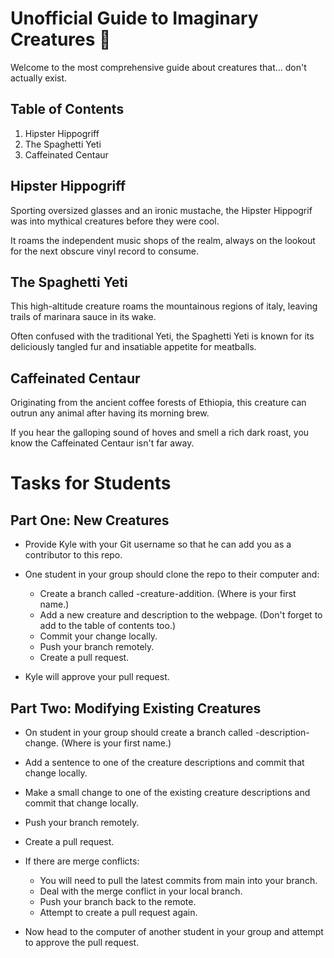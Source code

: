 # Unofficial Guide to Imaginary Creatures 🦄

Welcome to the most comprehensive guide about creatures that... don't actually exist.

## Table of Contents

1. Hipster Hippogriff
2. The Spaghetti Yeti
3. Caffeinated Centaur

## Hipster Hippogriff

Sporting oversized glasses and an ironic mustache, the Hipster Hippogrif was into mythical creatures before they were cool.

It roams the independent music shops of the realm, always on the lookout for the next obscure vinyl record to consume. 

## The Spaghetti Yeti

This high-altitude creature roams the mountainous regions of italy, leaving trails of marinara sauce in its wake.

Often confused with the traditional Yeti, the Spaghetti Yeti is known for its deliciously tangled fur and insatiable appetite for meatballs.

## Caffeinated Centaur

Originating from the ancient coffee forests of Ethiopia, this creature can outrun any animal after having its morning brew.

If you hear the galloping sound of hoves and smell a rich dark roast, you know the Caffeinated Centaur isn't far away.

# Tasks for Students

## Part One: New Creatures

* Provide Kyle with your Git username so that he can add you as a contributor to this repo.
* One student in your group should clone the repo to their computer and:

  * Create a branch called <yourname>-creature-addition. (Where <yourname> is your first name.)
  * Add a new creature and description to the webpage. (Don't forget to add to the table of contents too.)
  * Commit your change locally.
  * Push your branch remotely.
  * Create a pull request.

* Kyle will approve your pull request.

## Part Two: Modifying Existing Creatures

* On student in your group should create a branch called <yourname>-description-change. (Where <yourname> is your first name.)
* Add a sentence to one of the creature descriptions and commit that change locally.
* Make a small change to one of the existing creature descriptions and commit that change locally.
* Push your branch remotely.
* Create a pull request.
* If there are merge conflicts:

  * You will need to pull the latest commits from main into your branch.
  * Deal with the merge conflict in your local branch.
  * Push your branch back to the remote.
  * Attempt to create a pull request again.

* Now head to the computer of another student in your group and attempt to approve the pull request.
